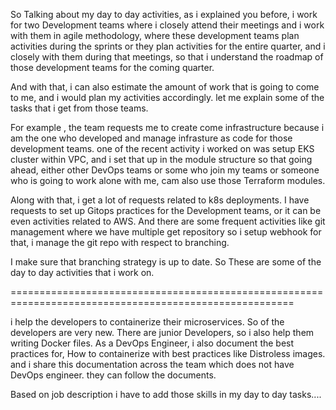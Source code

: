 So Talking about my day to day activities, as i explained you before, i work for two Development teams where i closely attend their meetings and i work with them in agile methodology, where these development teams plan activities during the sprints or they plan activities for the entire quarter, and i closely with them during that meetings, so that i understand the roadmap of those development teams for the coming quarter. 

And with that, i can also estimate the amount of work that is going to come to me, and i would plan my activities accordingly. 
let me explain some of the tasks that i get from those teams. 

For example , the team requests me to create come infrastructure because i am the one who developed and manage infrasture as code for those development teams.
one of the recent activity i worked on was setup EKS cluster within VPC, and i set that up  in the module structure so that going ahead, either other DevOps teams or some who join my  teams or someone who is going to work alone with me, cam also use those Terraform modules.

Along with that, i get a lot of requests related to k8s deployments. 
I have requests to set up Gitops practices for the Development teams, or it can be even activities related to  AWS. 
And there are some frequent activities like git management where we have multiple get repository so i setup webhook for that, i manage the git repo with respect to branching.

I make sure that branching strategy is up to date.
So These are some of the day to day activities that i work on.


=======================================================================================================

i help the developers to containerize their microservices. So of the developers are very new. There are junior 
Developers, so i also help them writing Docker files. 
As a DevOps Engineer, i also document the best practices for, How to containerize with best practices like Distroless images. and i share this documentation across the team which does not have DevOps engineer. they can follow the documents. 

Based on job description i have to add those skills in my day to day tasks....


